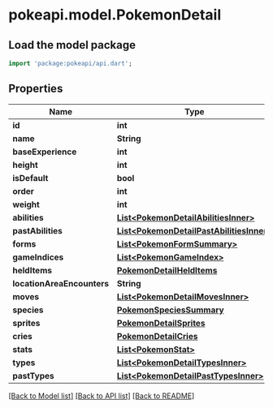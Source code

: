 # pokeapi.model.PokemonDetail

## Load the model package
```dart
import 'package:pokeapi/api.dart';
```

## Properties
Name | Type | Description | Notes
------------ | ------------- | ------------- | -------------
**id** | **int** |  | 
**name** | **String** |  | 
**baseExperience** | **int** |  | [optional] 
**height** | **int** |  | [optional] 
**isDefault** | **bool** |  | [optional] 
**order** | **int** |  | [optional] 
**weight** | **int** |  | [optional] 
**abilities** | [**List&lt;PokemonDetailAbilitiesInner&gt;**](PokemonDetailAbilitiesInner.md) |  | 
**pastAbilities** | [**List&lt;PokemonDetailPastAbilitiesInner&gt;**](PokemonDetailPastAbilitiesInner.md) |  | 
**forms** | [**List&lt;PokemonFormSummary&gt;**](PokemonFormSummary.md) |  | 
**gameIndices** | [**List&lt;PokemonGameIndex&gt;**](PokemonGameIndex.md) |  | 
**heldItems** | [**PokemonDetailHeldItems**](PokemonDetailHeldItems.md) |  | 
**locationAreaEncounters** | **String** |  | 
**moves** | [**List&lt;PokemonDetailMovesInner&gt;**](PokemonDetailMovesInner.md) |  | 
**species** | [**PokemonSpeciesSummary**](PokemonSpeciesSummary.md) |  | 
**sprites** | [**PokemonDetailSprites**](PokemonDetailSprites.md) |  | 
**cries** | [**PokemonDetailCries**](PokemonDetailCries.md) |  | 
**stats** | [**List&lt;PokemonStat&gt;**](PokemonStat.md) |  | 
**types** | [**List&lt;PokemonDetailTypesInner&gt;**](PokemonDetailTypesInner.md) |  | 
**pastTypes** | [**List&lt;PokemonDetailPastTypesInner&gt;**](PokemonDetailPastTypesInner.md) |  | 

[[Back to Model list]](../README.md#documentation-for-models) [[Back to API list]](../README.md#documentation-for-api-endpoints) [[Back to README]](../README.md)


